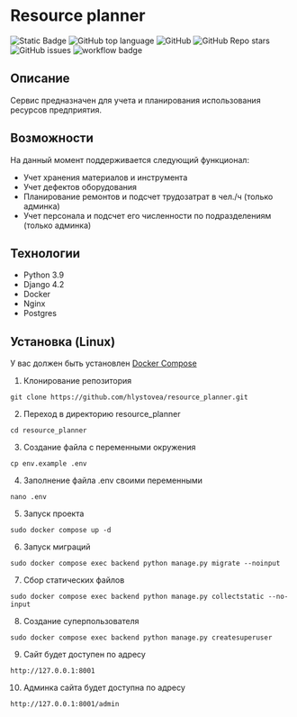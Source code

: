 # Resource planner

![Static Badge](https://img.shields.io/badge/hlystovea-resource_planner-resource_planner)
![GitHub top language](https://img.shields.io/github/languages/top/hlystovea/resource_planner)
![GitHub](https://img.shields.io/github/license/hlystovea/resource_planner)
![GitHub Repo stars](https://img.shields.io/github/stars/hlystovea/resource_planner)
![GitHub issues](https://img.shields.io/github/issues/hlystovea/resource_planner)
![workflow badge](https://github.com/hlystovea/resource_planner/actions/workflows/main.yml/badge.svg)

## Описание
Сервис предназначен для учета и планирования использования ресурсов предприятия.

## Возможности
На данный момент поддерживается следующий функционал:
- Учет хранения материалов и инструмента
- Учет дефектов оборудования
- Планирование ремонтов и подсчет трудозатрат в чел./ч (только админка)
- Учет персонала и подсчет его численности по подразделениям (только админка)

## Технологии
- Python 3.9
- Django 4.2
- Docker
- Nginx
- Postgres

## Установка (Linux)
У вас должен быть установлен [Docker Compose](https://docs.docker.com/compose/)

1. Клонирование репозитория

```git clone https://github.com/hlystovea/resource_planner.git```  

2. Переход в директорию resource_planner

```cd resource_planner```

3. Создание файла с переменными окружения

```cp env.example .env```

4. Заполнение файла .env своими переменными

```nano .env```

5. Запуск проекта

```sudo docker compose up -d```

6. Запуск миграций

```sudo docker compose exec backend python manage.py migrate --noinput```

7. Сбор статических файлов

```sudo docker compose exec backend python manage.py collectstatic --no-input```

8. Создание суперпользователя

```sudo docker compose exec backend python manage.py createsuperuser```

9. Сайт будет доступен по адресу
 
```http://127.0.0.1:8001```

10. Админка сайта будет доступна по адресу

```http://127.0.0.1:8001/admin```


